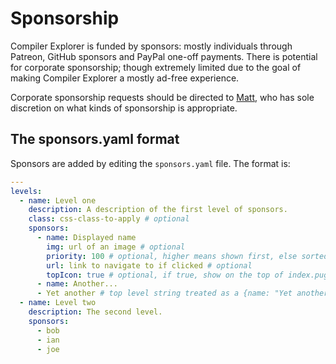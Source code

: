 # Sponsorship

Compiler Explorer is funded by sponsors: mostly individuals through Patreon, GitHub sponsors and PayPal one-off
payments. There is potential for corporate sponsorship; though extremely limited due to the goal of making Compiler
Explorer a mostly ad-free experience.

Corporate sponsorship requests should be directed to [Matt](mailto:matt@godbolt.org), who has sole discretion on what
kinds of sponsorship is appropriate.

## The sponsors.yaml format

Sponsors are added by editing the `sponsors.yaml` file. The format is:

```yaml
---
levels:
  - name: Level one
    description: A description of the first level of sponsors.
    class: css-class-to-apply # optional
    sponsors:
      - name: Displayed name
        img: url of an image # optional
        priority: 100 # optional, higher means shown first, else sorted by name
        url: link to navigate to if clicked # optional
        topIcon: true # optional, if true, show on the top of index.pug
      - name: Another...
      - Yet another # top level string treated as a {name: "Yet another"}
  - name: Level two
    description: The second level.
    sponsors:
      - bob
      - ian
      - joe
```
